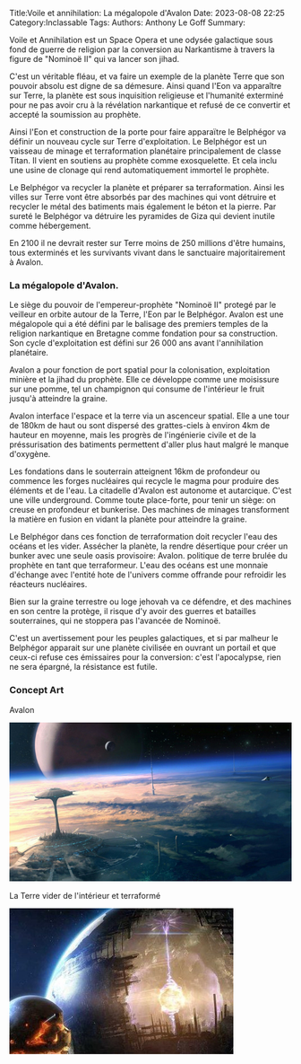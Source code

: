 Title:Voile et annihilation: La mégalopole d'Avalon
Date: 2023-08-08 22:25
Category:Inclassable
Tags:
Authors: Anthony Le Goff
Summary:

Voile et Annihilation est un Space Opera et une odysée galactique sous fond de guerre de religion par la conversion au Narkantisme à travers la figure de "Nominoë II" qui va lancer son jihad.

C'est un véritable fléau, et va faire un exemple de la planète Terre que son pouvoir absolu est digne de sa démesure. Ainsi quand l'Eon va apparaître sur Terre, la planète est sous inquisition religieuse et l'humanité exterminé pour ne pas avoir cru à la révélation narkantique et refusé de ce convertir et accepté la soumission au prophète.

Ainsi l'Eon et construction de la porte pour faire apparaïtre le Belphégor va définir un nouveau cycle sur Terre d'exploitation. Le Belphégor est un vaisseau de minage et terraformation planétaire principalement de classe Titan. Il vient en soutiens au prophète comme exosquelette. Et cela inclu une usine de clonage qui rend automatiquement immortel le prophète.

Le Belphégor va recycler la planète et préparer sa terraformation. Ainsi les villes sur Terre vont être absorbés par des machines qui vont détruire et recycler le métal des batiments mais également le béton et la pierre. Par sureté le Belphégor va détruire les pyramides de Giza qui devient inutile comme hébergement.

En 2100 il ne devrait rester sur Terre moins de 250 millions d'être humains, tous exterminés et les survivants vivant dans le sanctuaire majoritairement à Avalon.

### La mégalopole d'Avalon.

Le siège du pouvoir de l'empereur-prophète "Nominoë II" protegé par le veilleur en orbite autour de la Terre, l'Eon par le Belphégor. Avalon est une mégalopole qui a été défini par le balisage des premiers temples de la religion narkantique en Bretagne comme fondation pour sa construction. Son cycle d'exploitation est défini sur 26 000 ans avant l'annihilation planétaire.

Avalon a pour fonction de port spatial pour la colonisation, exploitation minière et la jihad du prophète. Elle ce développe comme une moisissure sur une pomme, tel un champignon qui consume de l'intérieur le fruit jusqu'à atteindre la graine.

Avalon interface l'espace et la terre via un ascenceur spatial. Elle a une tour de 180km de haut ou sont dispersé des grattes-ciels à environ 4km de hauteur en moyenne, mais les progrès de l'ingénierie civile et de la préssurisation des batiments permettent d'aller plus haut malgré le manque d'oxygène.

Les fondations dans le souterrain atteignent 16km de profondeur ou commence les forges nucléaires qui recycle le magma pour produire des éléments et de l'eau. La citadelle d'Avalon est autonome et autarcique. C'est une ville underground. Comme toute place-forte, pour tenir un siège: on creuse en profondeur et bunkerise. Des machines de minages transforment la matière en fusion en vidant la planète pour atteindre la graine.

Le Belphégor dans ces fonction de terraformation doit recycler l'eau des océans et les vider. Assécher la planète, la rendre désertique pour créer un bunker avec une seule oasis provisoire: Avalon. politique de terre brulée du prophète en tant que terraformeur. L'eau des océans est une monnaie d'échange avec l'entité hote de l'univers comme offrande pour refroidir les réacteurs nucléaires. 

Bien sur la graine terrestre ou loge jehovah va ce défendre, et des machines en son centre la protège, il risque d'y avoir des guerres et batailles souterraines, qui ne stoppera pas l'avancée de Nominoë.

C'est un avertissement pour les peuples galactiques, et si par malheur le Belphégor apparait sur une planète civilisée en ouvrant un portail et que ceux-ci refuse ces émissaires pour la conversion: c'est l'apocalypse, rien ne sera épargné, la résistance est futile.

### Concept Art

Avalon

![avalon](images/avalon.jpg)

La Terre vider de l'intérieur et terraformé

![pomme](images/pomme.jpg)

